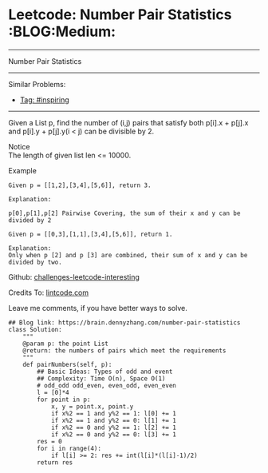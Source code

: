 # Leetcode: Number Pair Statistics     :BLOG:Medium:


---

Number Pair Statistics  

---

Similar Problems:  
-   [Tag: #inspiring](https://brain.dennyzhang.com/tag/inspiring)

---

Given a List <Point> p, find the number of (i,j) pairs that satisfy both p[i].x + p[j].x and p[i].y + p[j].y(i < j) can be divisible by 2.  

 Notice  
The length of given list len <= 10000.  

Example  

    Given p = [[1,2],[3,4],[5,6]], return 3.
    
    Explanation:
    
    p[0],p[1],p[2] Pairwise Covering, the sum of their x and y can be divided by 2

    Given p = [[0,3],[1,1],[3,4],[5,6]], return 1.
    
    Explanation:
    Only when p [2] and p [3] are combined, their sum of x and y can be divided by two.

Github: [challenges-leetcode-interesting](https://github.com/DennyZhang/challenges-leetcode-interesting/tree/master/number-pair-statistics)  

Credits To: [lintcode.com](http://www.lintcode.com/en/problem/number-pair-statistics/)  

Leave me comments, if you have better ways to solve.  

    ## Blog link: https://brain.dennyzhang.com/number-pair-statistics
    class Solution:
        """
        @param p: the point List
        @return: the numbers of pairs which meet the requirements
        """
        def pairNumbers(self, p):
            ## Basic Ideas: Types of odd and event
            ## Complexity: Time O(n), Space O(1)
            # odd_odd odd_even, even_odd, even_even
            l = [0]*4
            for point in p:
                x, y = point.x, point.y
                if x%2 == 1 and y%2 == 1: l[0] += 1
                if x%2 == 1 and y%2 == 0: l[1] += 1
                if x%2 == 0 and y%2 == 1: l[2] += 1
                if x%2 == 0 and y%2 == 0: l[3] += 1
            res = 0
            for i in range(4):
                if l[i] >= 2: res += int(l[i]*(l[i]-1)/2)
            return res